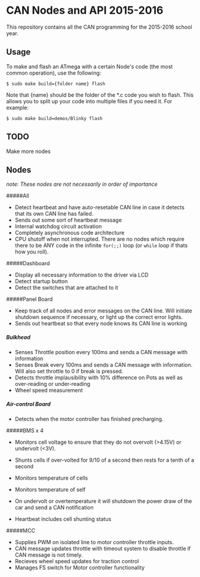 # CAN Nodes and API 2015-2016
This repository contains all the CAN programming for the 2015-2016 school year.

## Usage

To make and flash an ATmega with a certain Node's code (the most common operation), use the following:

```
$ sudo make build={folder name} flash
```

Note that {name} should be the folder of the \*.c code you wish to flash. This allows you to split up your code into multiple files if you need it. For example:

```
$ sudo make build=demos/Blinky flash
```

## TODO
Make more nodes

## Nodes
*note: These nodes are not necessarily in order of importance*

#####All
- Detect heartbeat and have auto-resetable CAN line in case it detects that its own CAN line has failed.
- Sends out some sort of heartbeat message
- Internal watchdog circuit activation
- Completely asynchronous code architecture
- CPU shutoff when not interrupted. There are no nodes which require there to be ANY code in the infinite `for(;;)` loop (or `while` loop if thats how you roll).

#####Dashboard
- Display all necessary information to the driver via LCD
- Detect startup button
- Detect the switches that are attached to it

#####Panel Board
- Keep track of all nodes and error messages on the CAN line. Will initiate shutdown sequence if necessary, or light up the correct error lights.
- Sends out heartbeat so that every node knows its CAN line is working

##### Bulkhead
- Senses Throttle position every 100ms and sends a CAN message with information
- Senses Break every 100ms and sends a CAN message with information. Will also set throttle to 0 if break is pressed.
- Detects throttle implausibility with 10% difference on Pots as well as over-reading or under-reading
- Wheel speed measurement 

##### Air-control Board
- Detects when the motor controller has finished precharging.

#####BMS x 4
- Monitors cell voltage to ensure that they do not overvolt (>4.15V) or undervolt (<3V). 
- Shunts cells if over-volted for 9/10 of a second then rests for a tenth of a second
- Monitors temperature of cells
- Monitors temperature of self

- On undervolt or overtemperature it will shutdown the power draw of the car and send a CAN notification

- Heartbeat includes cell shunting status

#####MCC
- Supplies PWM on isolated line to motor controller throttle inputs.
- CAN message updates throttle with timeout system to disable throttle if CAN message is not timely.
- Recieves wheel speed updates for traction control
- Manages FS switch for Motor controller functionality

